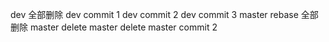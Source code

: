 dev 全部删除
dev commit 1
dev commit 2
dev commit 3
master rebase 全部删除
master delete
master delete
master commit 2
